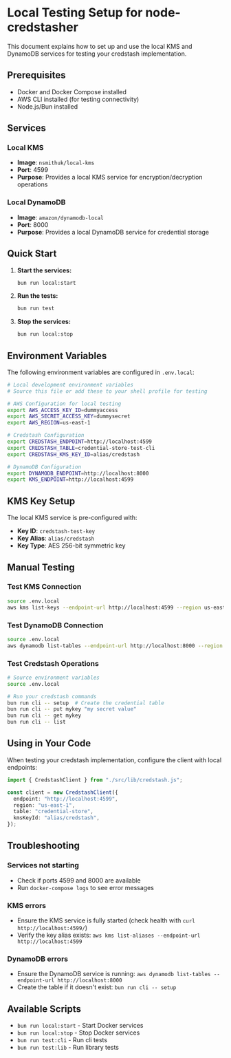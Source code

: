 # Local Testing Setup for node-credstasher

This document explains how to set up and use the local KMS and DynamoDB services for testing your credstash implementation.

## Prerequisites

- Docker and Docker Compose installed
- AWS CLI installed (for testing connectivity)
- Node.js/Bun installed

## Services

### Local KMS

- **Image**: `nsmithuk/local-kms`
- **Port**: 4599
- **Purpose**: Provides a local KMS service for encryption/decryption operations

### Local DynamoDB

- **Image**: `amazon/dynamodb-local`
- **Port**: 8000
- **Purpose**: Provides a local DynamoDB service for credential storage

## Quick Start

1. **Start the services:**

   ```bash
   bun run local:start
   ```

2. **Run the tests:**

   ```bash
   bun run test
   ```

3. **Stop the services:**
   ```bash
   bun run local:stop
   ```

## Environment Variables

The following environment variables are configured in `.env.local`:

```bash
# Local development environment variables
# Source this file or add these to your shell profile for testing

# AWS Configuration for local testing
export AWS_ACCESS_KEY_ID=dummyaccess
export AWS_SECRET_ACCESS_KEY=dummysecret
export AWS_REGION=us-east-1

# Credstash Configuration
export CREDSTASH_ENDPOINT=http://localhost:4599
export CREDSTASH_TABLE=credential-store-test-cli
export CREDSTASH_KMS_KEY_ID=alias/credstash

# DynamoDB Configuration
export DYNAMODB_ENDPOINT=http://localhost:8000
export KMS_ENDPOINT=http://localhost:4599
```

## KMS Key Setup

The local KMS service is pre-configured with:

- **Key ID**: `credstash-test-key`
- **Key Alias**: `alias/credstash`
- **Key Type**: AES 256-bit symmetric key

## Manual Testing

### Test KMS Connection

```bash
source .env.local
aws kms list-keys --endpoint-url http://localhost:4599 --region us-east-1
```

### Test DynamoDB Connection

```bash
source .env.local
aws dynamodb list-tables --endpoint-url http://localhost:8000 --region us-east-1
```

### Test Credstash Operations

```bash
# Source environment variables
source .env.local

# Run your credstash commands
bun run cli -- setup  # Create the credential table
bun run cli -- put mykey "my secret value"
bun run cli -- get mykey
bun run cli -- list
```

## Using in Your Code

When testing your credstash implementation, configure the client with local endpoints:

```typescript
import { CredstashClient } from "./src/lib/credstash.js";

const client = new CredstashClient({
  endpoint: "http://localhost:4599",
  region: "us-east-1",
  table: "credential-store",
  kmsKeyId: "alias/credstash",
});
```

## Troubleshooting

### Services not starting

- Check if ports 4599 and 8000 are available
- Run `docker-compose logs` to see error messages

### KMS errors

- Ensure the KMS service is fully started (check health with `curl http://localhost:4599/`)
- Verify the key alias exists: `aws kms list-aliases --endpoint-url http://localhost:4599`

### DynamoDB errors

- Ensure the DynamoDB service is running: `aws dynamodb list-tables --endpoint-url http://localhost:8000`
- Create the table if it doesn't exist: `bun run cli -- setup`

## Available Scripts

- `bun run local:start` - Start Docker services
- `bun run local:stop` - Stop Docker services
- `bun run test:cli` - Run cli tests
- `bun run test:lib` - Run library tests
